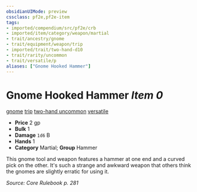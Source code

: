 ```yaml
---
obsidianUIMode: preview
cssclass: pf2e,pf2e-item
tags:
- imported/compendium/src/pf2e/crb
- imported/item/category/weapon/martial
- trait/ancestry/gnome
- trait/equipment/weapon/trip
- imported/trait/two-hand-d10
- trait/rarity/uncommon
- trait/versatile/p
aliases: ["Gnome Hooked Hammer"]
---
```

# Gnome Hooked Hammer *Item 0*  
[gnome](gnome.md)  [trip](rules/traits/trip.md)  [two-hand <d10>](two-hand.md)  [uncommon](uncommon.md)  [versatile <p>](versatile.md)  

- **Price** 2 gp
- **Bulk** 1
- **Damage** `1d6` B
- **Hands** 1
- **Category** Martial; **Group** Hammer 

This gnome tool and weapon features a hammer at one end and a curved pick on the other. It's such a strange and awkward weapon that others think the gnomes are slightly erratic for using it.

*Source: Core Rulebook p. 281*